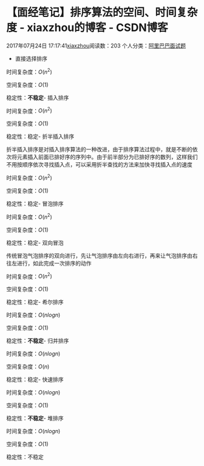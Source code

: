 # 【面经笔记】排序算法的空间、时间复杂度 - xiaxzhou的博客 - CSDN博客





2017年07月24日 17:17:41[xiaxzhou](https://me.csdn.net/xiaxzhou)阅读数：203
个人分类：[阿里巴巴面试题](https://blog.csdn.net/xiaxzhou/article/category/7015658)








- 直接选择排序

时间复杂度：$O(n^2)$

空间复杂度：$O(1)$

稳定性：**不稳定**- 插入排序

时间复杂度：$O(n^2)$

空间复杂度：$O(1)$

稳定性：稳定- 折半插入排序

> 
折半插入排序是对插入排序算法的一种改进，由于排序算法过程中，就是不断的依次将元素插入前面已排好序的序列中。由于前半部分为已排好序的数列，这样我们不用按顺序依次寻找插入点，可以采用折半查找的方法来加快寻找插入点的速度


时间复杂度：$O(n^2)$

空间复杂度：$O(1)$

稳定性：稳定- 冒泡排序

时间复杂度：$O(n^2)$

空间复杂度：$O(1)$

稳定性：稳定- 双向冒泡

> 
传统冒泡气泡排序的双向进行，先让气泡排序由左向右进行，再来让气泡排序由右往左进行，如此完成一次排序的动作


时间复杂度：$O(n^2)$

空间复杂度：$O(1)$

稳定性：稳定- 希尔排序

时间复杂度：$O(nlogn)$

空间复杂度：$O(1)$

稳定性：**不稳定**- 归并排序

时间复杂度：$O(nlogn)$

空间复杂度：$O(n)$

稳定性：稳定- 快速排序

时间复杂度：$O(nlogn)$

空间复杂度：$O(1)$

稳定性：**不稳定**- 堆排序

时间复杂度：$O(nlogn)$

空间复杂度：$O(1)$

稳定性：不稳定











